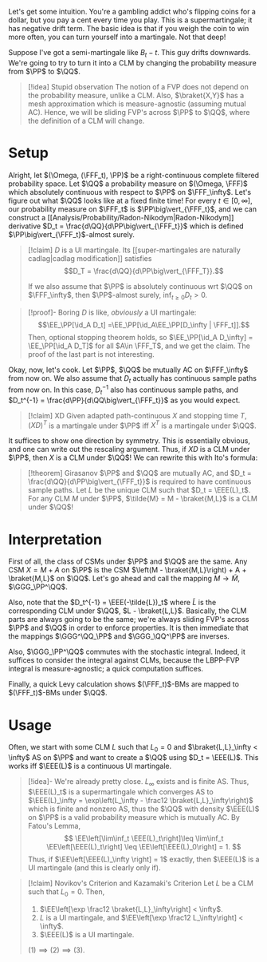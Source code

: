 Let's get some intuition. You're a gambling addict who's flipping coins for a dollar, but you pay a cent every time you play. This is a supermartingale; it has negative drift term. The basic idea is that if you weigh the coin to win more often, you can turn yourself into a martingale. Not that deep!

Suppose I've got a semi-martingale like $B_t - t$. This guy drifts downwards. We're going to try to turn it into a CLM by changing the probability measure from $\PP$ to $\QQ$.

>[!idea] Stupid observation
>The notion of a FVP does not depend on the probability measure, unlike a CLM. Also, $\braket{X,Y}$ has a mesh approximation which is measure-agnostic (assuming mutual AC). Hence, we will be sliding FVP's across $\PP$ to $\QQ$, where the definition of a CLM will change.

# Setup

Alright, let $(\Omega, (\FFF_t), \PP)$ be a right-continuous complete filtered probability space. Let $\QQ$ a probability measure on $(\Omega, \FFF)$ which absolutely continuous with respect to $\PP$ on $\FFF_\infty$. Let's figure out what $\QQ$ looks like at a fixed finite time! For every $t\in [0,\infty]$, our probability measure on $\FFF_t$ is $\PP\big\vert_{\FFF_t}$, and we can construct a [[Analysis/Probability/Radon-Nikodym|Radon-Nikodym]] derivative $D_t = \frac{d\QQ}{d\PP\big\vert_{\FFF_t}}$ which is defined $\PP\big\vert_{\FFF_t}$-almost surely.

>[!claim]
>$D$ is a UI martingale. Its [[super-martingales are naturally cadlag|cadlag modification]] satisfies $$D_T = \frac{d\QQ}{d\PP\big\vert_{\FFF_T}}.$$
>
>If we also assume that $\PP$ is absolutely continuous wrt $\QQ$ on $\FFF_\infty$, then $\PP$-almost surely, $\inf_{t\geq 0} D_t > 0$.

>[!proof]- Boring
> $D$ is like, *obviously* a UI martingale:$$\EE_\PP[\id_A D_t] =\EE_\PP[\id_A\EE_\PP[D_\infty | \FFF_t]].$$
> Then, optional stopping theorem holds, so $\EE_\PP[\id_A D_\infty] = \EE_\PP[\id_A D_T]$ for all $A\in \FFF_T$, and we get the claim. The proof of the last part is not interesting.

Okay, now, let's cook. Let $\PP$, $\QQ$ be mutually AC on $\FFF_\infty$ from now on. We also assume that $D_t$ actually has continuous sample paths from now on. In this case, $D_t^{-1}$ also has continuous sample paths, and $D_t^{-1} = \frac{d\PP}{d\QQ\big\vert_{\FFF_t}}$ as you would expect.

>[!claim] XD
>Given adapted path-continuous $X$ and stopping time $T$, $(XD)^T$ is a martingale under $\PP$ iff $X^T$ is a martingale under $\QQ$.

It suffices to show one direction by symmetry. This is essentially obvious, and one can write out the rescaling argument. Thus, if $XD$ is a CLM under $\PP$, then $X$ is a CLM under $\QQ$! We can rewrite this with Ito's formula:

>[!theorem] Girasanov
>$\PP$ and $\QQ$ are mutually AC, and $D_t = \frac{d\QQ}{d\PP\big\vert_{\FFF_t}}$ is required to have continuous sample paths.
>Let $L$ be the unique CLM such that $D_t = \EEE(L)_t$. For any CLM $M$ under $\PP$, $\tilde{M} = M - \braket{M,L}$ is a CLM under $\QQ$!

# Interpretation

First of all, the class of CSMs under $\PP$ and $\QQ$ are the same. Any CSM $X = M + A$ on $\PP$ is the CSM $\left(M - \braket{M,L}\right) + A + \braket{M,L}$ on $\QQ$. Let's go ahead and call the mapping $M\to \tilde{M}$, $\GGG_\PP^\QQ$. 

Also, note that the $D_t^{-1} = \EEE(-\tilde{L})_t$ where $\tilde{L}$ is the corresponding CLM under $\QQ$, $L - \braket{L,L}$. Basically, the CLM parts are always going to be the same; we're always sliding FVP's across $\PP$ and $\QQ$ in order to enforce properties. It is then immediate that the mappings $\GGG^\QQ_\PP$ and $\GGG_\QQ^\PP$ are inverses.

Also, $\GGG_\PP^\QQ$ commutes with the stochastic integral. Indeed, it suffices to consider the integral against CLMs, because the LBPP-FVP integral is measure-agnostic; a quick computation suffices.

Finally, a quick Levy calculation shows $(\FFF_t)$-BMs are mapped to $(\FFF_t)$-BMs under $\QQ$.

# Usage

Often, we start with some CLM $L$ such that $L_0 = 0$ and $\braket{L,L}_\infty < \infty$ AS on $\PP$ and want to create a $\QQ$ using $D_t = \EEE(L)$. This works iff $\EEE(L)$ is a continuous UI martingale.

>[!idea]- We're already pretty close.
>$L_\infty$ exists and is finite AS. Thus, $\EEE(L)_t$ is a supermartingale which converges AS to $\EEE(L)_\infty = \exp\left(L_\infty - \frac12 \braket{L,L}_\infty\right)$ which is finite and nonzero AS, thus the $\QQ$ with density $\EEE(L)$ on $\PP$ is a valid probability measure which is mutually AC. By Fatou's Lemma,
> $$
> \EE\left[\lim\inf_t \EEE(L)_t\right]\leq \lim\inf_t \EE\left[\EEE(L)_t\right] \leq \EE\left[\EEE(L)_0\right] = 1.
> $$
> Thus, if $\EE\left[\EEE(L)_\infty \right] = 1$ exactly, then $\EEE(L)$ is a UI martingale (and this is clearly only if).

>[!claim] Novikov's Criterion and Kazamaki's Criterion
>Let $L$ be a CLM such that $L_0 = 0$. Then,
>1. $\EE\left[\exp \frac12 \braket{L,L}_\infty\right] < \infty$.
>2. $L$ is a UI martingale, and $\EE\left[\exp \frac12 L_\infty\right] < \infty$.
>3. $\EEE(L)$ is a UI martingale.
>
>$(1)\implies (2) \implies (3)$.